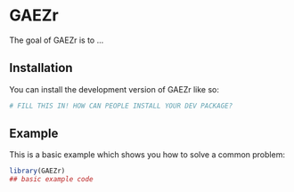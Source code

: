 
# GAEZr

<!-- badges: start -->
<!-- badges: end -->

The goal of GAEZr is to ...

## Installation

You can install the development version of GAEZr like so:

``` r
# FILL THIS IN! HOW CAN PEOPLE INSTALL YOUR DEV PACKAGE?
```

## Example

This is a basic example which shows you how to solve a common problem:

``` r
library(GAEZr)
## basic example code
```

